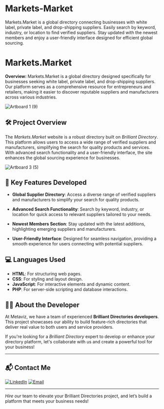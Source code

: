 # Markets-Market
Markets.Market is a global directory connecting businesses with white label, private label, and drop-shipping suppliers. Easily search by keyword, industry, or location to find verified suppliers. Stay updated with the newest members and enjoy a user-friendly interface designed for efficient global sourcing.
# Markets.Market

**Overview:**
Markets.Market is a global directory designed specifically for businesses seeking white label, private label, and drop-shipping suppliers. Our platform serves as a comprehensive resource for entrepreneurs and retailers, making it easier to discover reputable suppliers and manufacturers across various industries.

![Artboard 1 (9)](https://github.com/user-attachments/assets/4562a37a-ae9c-4496-8b1f-748394a678d0)

## 🛠 Project Overview

The *Markets.Market* website is a robust directory built on *Brilliant Directory*. This platform allows users to access a wide range of verified suppliers and manufacturers, simplifying the search for quality products and services. With advanced search functionality and a user-friendly interface, the site enhances the global sourcing experience for businesses.

![Artboard 3 (5)](https://github.com/user-attachments/assets/bc2e7a5c-f22d-4eda-bf6a-2b0dd9ec8073)

## 🚀 Key Features Developed

- **Global Supplier Directory**: Access a diverse range of verified suppliers and manufacturers to simplify your search for quality products.

- **Advanced Search Functionality**: Search by keyword, industry, or location for quick access to relevant suppliers tailored to your needs.

- **Newest Members Section**: Stay updated with the latest additions, highlighting emerging suppliers and manufacturers.


- **User-Friendly Interface**: Designed for seamless navigation, providing a smooth experience for users connecting with potential suppliers.

## 💻 Languages Used

- **HTML**: For structuring web pages.
- **CSS**: For styling and layout design.
- **JavaScript**: For interactive elements and dynamic content.
- **PHP**: For server-side scripting and database interactions.

## 👨‍💻 About the Developer

At Metaviz, we have a team of experienced **Brilliant Directories developers**. This project showcases our ability to build feature-rich directories that deliver real value to both users and service providers.

If you're looking for a *Brilliant Directory* expert to develop or enhance your directory platform, let's collaborate with us and create a powerful tool for your business!

---

## 📬 Contact Me

[![LinkedIn](https://img.shields.io/badge/LinkedIn-Connect-blue?style=for-the-badge&logo=linkedin)](https://www.linkedin.com/in/sajid-jameel-721256178/)
[![Email](https://img.shields.io/badge/Email-Contact%20Me-orange?style=for-the-badge&logo=gmail)](mailto:sajidjamil.met@gmail.com)

---

*Hire our* team to elevate your Brilliant Directories project, and let’s build a platform that meets your business needs!
